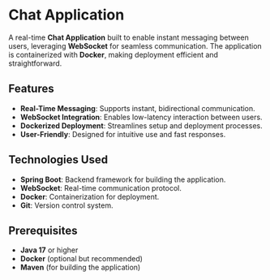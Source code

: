 # Chat Application

A real-time **Chat Application** built to enable instant messaging between users, leveraging **WebSocket** for seamless communication. The application is containerized with **Docker**, making deployment efficient and straightforward.

## Features

- **Real-Time Messaging**: Supports instant, bidirectional communication.
- **WebSocket Integration**: Enables low-latency interaction between users.
- **Dockerized Deployment**: Streamlines setup and deployment processes.
- **User-Friendly**: Designed for intuitive use and fast responses.

## Technologies Used

- **Spring Boot**: Backend framework for building the application.
- **WebSocket**: Real-time communication protocol.
- **Docker**: Containerization for deployment.
- **Git**: Version control system.

## Prerequisites

- **Java 17** or higher
- **Docker** (optional but recommended)
- **Maven** (for building the application)
